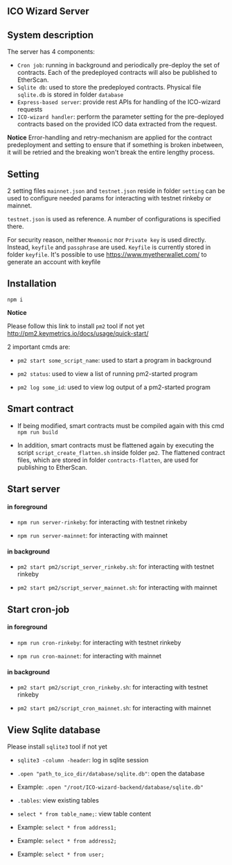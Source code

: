 ## ICO Wizard Server

## System description

The server has 4 components:

- `Cron job`: running in background and periodically pre-deploy the set of contracts. Each of the predeployed contracts will also be published to EtherScan.
- `Sqlite db`: used to store the predeployed contracts. Physical file `sqlite.db` is stored in folder `database`
- `Express-based server`: provide rest APIs for handling of the ICO-wizard requests
- `ICO-wizard handler`: perform the parameter setting for the pre-deployed contracts based on the provided ICO data extracted from the request.

**Notice**
Error-handling and retry-mechanism are applied for the contract predeployment and setting to ensure that if something is broken inbetween, it will be retried and the breaking won't break the entire lengthy process.


## Setting

2 setting files `mainnet.json` and `testnet.json` reside in folder `setting`
can be used to configure needed params for interacting with testnet rinkeby or mainnet.

`testnet.json` is used as reference. A number of configurations is specified there.

For security reason, neither `Mnemonic` nor `Private key` is used directly.
Instead, `keyfile` and `passphrase` are used.
`Keyfile` is currently stored in folder `keyfile`.
It's possible to use https://www.myetherwallet.com/ to generate an account with keyfile

## Installation

`npm i`

**Notice**

Please follow this link to install `pm2` tool if not yet
http://pm2.keymetrics.io/docs/usage/quick-start/

2 important cmds are:

- `pm2 start some_script_name`: used to start a program in background

- `pm2 status`: used to view a list of running pm2-started program

- `pm2 log some_id`: used to view log output of a pm2-started program

## Smart contract

- If being modified, smart contracts must be compiled again with this cmd `npm run build`

- In addition, smart contracts must be flattened again by executing the script `script_create_flatten.sh` inside folder `pm2`. The flattened contract files, which are stored in folder `contracts-flatten`, are used for publishing to EtherScan.


## Start server

#### in foreground

- `npm run server-rinkeby`: for interacting with testnet rinkeby

- `npm run server-mainnet`: for interacting with mainnet

#### in background

- `pm2 start pm2/script_server_rinkeby.sh`: for interacting with testnet rinkeby

- `pm2 start pm2/script_server_mainnet.sh`: for interacting with mainnet

## Start cron-job

#### in foreground

- `npm run cron-rinkeby`: for interacting with testnet rinkeby

- `npm run cron-mainnet`: for interacting with mainnet

#### in background

- `pm2 start pm2/script_cron_rinkeby.sh`: for interacting with testnet rinkeby

- `pm2 start pm2/script_cron_mainnet.sh`: for interacting with mainnet

## View Sqlite database

Please install `sqlite3` tool if not yet

- `sqlite3 -column -header`: log in sqlite session

- `.open "path_to_ico_dir/database/sqlite.db"`: open the database

- Example: `.open "/root/ICO-wizard-backend/database/sqlite.db"`

- `.tables`: view existing tables

- `select * from table_name;`: view table content

- Example: `select * from address1;`

- Example: `select * from address2;`

- Example: `select * from user;`
